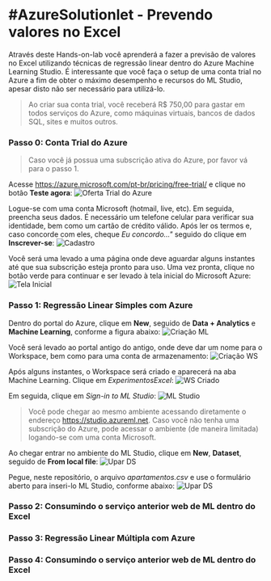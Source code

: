 # #AzureSolutionlet - Prevendo valores no Excel
Através deste Hands-on-lab você aprenderá a fazer a previsão de valores no Excel utilizando técnicas de regressão linear dentro do Azure Machine Learning Studio. É interessante que você faça o setup de uma conta trial no Azure a fim de obter o máximo desempenho e recursos do ML Studio, apesar disto não ser necessário para utilizá-lo.
>Ao criar sua conta trial, você receberá R$ 750,00 para gastar em todos serviços do Azure, como máquinas virtuais, bancos de dados SQL, sites e muitos outros.

### Passo 0: Conta Trial do Azure
>Caso você já possua uma subscrição ativa do Azure, por favor vá para o passo 1.

Acesse https://azure.microsoft.com/pt-br/pricing/free-trial/ e clique no botão **Teste agora**:
![Oferta Trial do Azure](https://github.com/allantargino/AzureSolutionlets/blob/master/01-Prevendo-valores-no-Excel/images/p0-img01.png)

Logue-se com uma conta Microsoft (hotmail, live, etc). Em seguida, preencha seus dados. É necessário um telefone celular para verificar sua identidade, bem como um cartão de crédito válido. Após ler os termos e, caso concorde com eles, cheque *Eu concordo..."* seguido do clique em **Inscrever-se**:
![Cadastro](https://github.com/allantargino/AzureSolutionlets/blob/master/01-Prevendo-valores-no-Excel/images/p0-img02.png)

Você será uma levado a uma página onde deve aguardar alguns instantes até que sua subscrição esteja pronto para uso. Uma vez pronta, clique no botão verde para continuar e ser levado à tela inicial do Microsoft Azure:
![Tela Inicial](https://github.com/allantargino/AzureSolutionlets/blob/master/01-Prevendo-valores-no-Excel/images/p0-img03.png)

### Passo 1: Regressão Linear Simples com Azure
Dentro do portal do Azure, clique em **New**, seguido de **Data + Analytics** e **Machine Learning**, conforme a figura abaixo:
![Criação ML](https://github.com/allantargino/AzureSolutionlets/blob/master/01-Prevendo-valores-no-Excel/images/p1-img01.png)

Você será levado ao portal antigo do antigo, onde deve dar um nome para o Workspace, bem como para uma conta de armazenamento:
![Criação WS](https://github.com/allantargino/AzureSolutionlets/blob/master/01-Prevendo-valores-no-Excel/images/p1-img02.png)

Após alguns instantes, o Workspace será criado e aparecerá na aba Machine Learning. Clique em *ExperimentosExcel*:
![WS Criado](https://github.com/allantargino/AzureSolutionlets/blob/master/01-Prevendo-valores-no-Excel/images/p1-img03.png)

Em seguida, clique em *Sign-in to ML Studio*:
![ML Studio](https://github.com/allantargino/AzureSolutionlets/blob/master/01-Prevendo-valores-no-Excel/images/p1-img04.png)
>Você pode chegar ao mesmo ambiente acessando diretamente o endereço https://studio.azureml.net. Caso você não tenha uma subscrição do Azure, pode acessar o ambiente (de maneira limitada) logando-se com uma conta Microsoft.

Ao chegar entrar no ambiente do ML Studio, clique em **New**, **Dataset**, seguido de **From local file**:
![Upar DS](https://github.com/allantargino/AzureSolutionlets/blob/master/01-Prevendo-valores-no-Excel/images/p1-img05.png)

Pegue, neste repositório, o arquivo *apartamentos.csv* e use o formulário aberto para inseri-lo ML Studio, conforme abaixo:
![Upar DS](https://github.com/allantargino/AzureSolutionlets/blob/master/01-Prevendo-valores-no-Excel/images/p1-img06.png)

### Passo 2: Consumindo o serviço anterior web de ML dentro do Excel

### Passo 3: Regressão Linear Múltipla com Azure

### Passo 4: Consumindo o serviço anterior web de ML dentro do Excel
